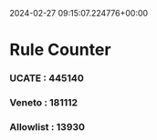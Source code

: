 2024-02-27 09:15:07.224776+00:00
# Rule Counter 
 ### UCATE : 445140

 ### Veneto : 181112

 ### Allowlist : 13930